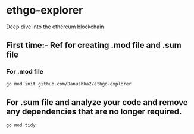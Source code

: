 # ethgo-explorer
Deep dive into the ethereum blockchain

## First time:- Ref for creating .mod file and .sum file 
### For .mod file
```bash
go mod init github.com/Danushka2/ethgo-explorer
```
## For .sum file and analyze your code and remove any dependencies that are no longer required.
```bash
go mod tidy
```
